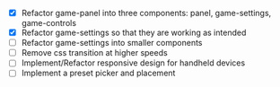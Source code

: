 - [x] Refactor game-panel into three components: panel, game-settings, game-controls
- [x] Refactor game-settings so that they are working as intended
- [ ] Refactor game-settings into smaller components
- [ ] Remove css transition at higher speeds
- [ ] Implement/Refactor responsive design for handheld devices
- [ ] Implement a preset picker and placement
